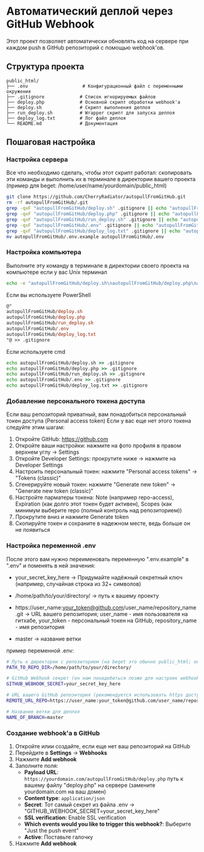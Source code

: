 # Автоматический деплой через GitHub Webhook

Этот проект позволяет автоматически обновлять код на сервере при каждом push в GitHub репозиторий с помощью webhook'ов.

## Структура проекта

```
public_html/
├── .env                    # Конфигурационный файл с переменными окружения
├── .gitignore             # Список игнорируемых файлов
├── deploy.php             # Основной скрипт обработки webhook'а
├── deploy.sh              # Скрипт выполнения деплоя
├── run_deploy.sh          # Wrapper скрипт для запуска деплоя
├── deploy_log.txt         # Лог файл деплоя
└── README.md              # Документация
```

## Пошаговая настройка
### Настройка сервера
Все что необходимо сделать, чтобы этот скрипт работал: скопировать эти команды и выполнить их в терминале в директории вашего проекта (пример для beget: /home/user/name/yourdomain/public_html)
```bash
git clone https://github.com/CherryRadiator/autopullFromGitHub.git
rm -rf autopullFromGitHub/.git
grep -qxF "autopullFromGitHub/deploy.sh" .gitignore || echo "autopullFromGitHub/deploy.sh" >> .gitignore
grep -qxF "autopullFromGitHub/deploy.php" .gitignore || echo "autopullFromGitHub/deploy.php" >> .gitignore
grep -qxF "autopullFromGitHub/run_deploy.sh" .gitignore || echo "autopullFromGitHub/run_deploy.sh" >> .gitignore
grep -qxF "autopullFromGitHub/.env" .gitignore || echo "autopullFromGitHub/.env" >> .gitignore
grep -qxF "autopullFromGitHub/deploy_log.txt" .gitignore || echo "autopullFromGitHub/deploy_log.txt" >> .gitignore
mv autopullFromGitHub/.env.example autopullFromGitHub/.env

```

### Настройка компьютера
Выполните эту команду в терминале в директории своего проекта на компьютере если у вас Unix терминал
```bash
echo -e "autopullFromGitHub/deploy.sh\nautopullFromGitHub/deploy.php\nautopullFromGitHub/run_deploy.sh\nautopullFromGitHub/.env\nautopullFromGitHub/deploy_log.txt" >> .gitignore

```

Если вы используете PowerShell
```ps
@"
autopullFromGitHub/deploy.sh
autopullFromGitHub/deploy.php
autopullFromGitHub/run_deploy.sh
autopullFromGitHub/.env
autopullFromGitHub/deploy_log.txt
"@ >> .gitignore


```

Если используете cmd
```cmd
echo autopullFromGitHub/deploy.sh >> .gitignore
echo autopullFromGitHub/deploy.php >> .gitignore
echo autopullFromGitHub/run_deploy.sh >> .gitignore
echo autopullFromGitHub/.env >> .gitignore
echo autopullFromGitHub/deploy_log.txt >> .gitignore

```

### Добавление персонального токена доступа
Если ваш репозиторий приватный, вам понадобиться персональный токен доступа (Personal access token) 
Если у вас еще нет этого токена следуйте этим шагам:

1. Откройте GitHub: https://github.com
2. Откройте ваши настройки: нажмите на фото профиля в правом верхнем углу -> Settings
3. Откройте Developer Settings: прокрутите ниже -> нажмите на Developer Settings
4. Настроить персональный токен: нажмите "Personal access tokens" -> "Tokens (classic)"
5. Сгенерируйте новый токен: нажмите "Generate new token" -> "Generate new token (classic)"
6. Настройте парматеры токена: Note (например repo-access), Expiration (как долго этот токен будет активен), Scopes (как минимум выберите repo (полный контроль над репозиторием))
7. Прокрутите вниз и нажмите Generate token
9. Скопируйте токен и сохраните в надежном месте, ведь больше он не появиться

### Настройка переменной .env
После этого вам нужно переименовать переменную ".env.example" в ".env" и поменять в ней значения:

- your_secret_key_here -> Придумайте надёжный секретный ключ (например, случайная строка из 32+ символов)

- /home/path/to/your/directory/ -> путь к вашему проекту

- https://user_name:your_token@github.com/user_name/repository_name.git -> URL вашего репозитория; user_name - имя пользователя на гитхабе, your_token - персональный токен на GitHub, repository_name - имя репозитория

- master -> название ветки

пример переменной .env:
```bash
# Путь к директории с репозиторием (на beget это обычно public_html; он выглядит примерно так: /home/user/yourdomain/public_html) (чтобы узнать полный путь к директории репозитория можно использовать команду pwd из директории вашего public_html)
PATH_TO_REPO_DIR=/home/path/to/your/directory/

# GitHub Webhook секрет (он нам понадобиться позже для настроек webhook'а)
GITHUB_WEBHOOK_SECRET=your_secret_key_here

# URL вашего GitHub репозитория (рекомендуется использовать https доступ с токеном, если репозиторий приватный)
REMOTE_URL_REPO=https://user_name:your_token@github.com/user_name/repository_name.git

# Название ветки для деплоя
NAME_OF_BRANCH=master
```
### Создание webhook'а в GitHub

1. Откройте илии создайте, если еще нет ваш репозиторий на GitHub
2. Перейдите в **Settings** → **Webhooks**
3. Нажмите **Add webhook**
4. Заполните поля:
   - **Payload URL**: `https://yourdomain.com/autopullFromGitHub/deploy.php` путь к вашему файлу "deploy.php" на сервере (замените yourdomain.com на ваш домен)
   - **Content type**: `application/json`
   - **Secret**: Тот самый секрет из файла .env -> "GITHUB_WEBHOOK_SECRET=your_secret_key_here"
   - **SSL verification**: Enable SSL verification
   - **Which events would you like to trigger this webhook?**: Выберите "Just the push event"
   - **Active**: Поставьте галочку
5. Нажмите **Add webhook**
